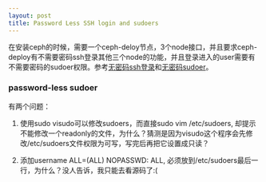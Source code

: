 ```yaml
---
layout: post
title: Password Less SSH login and sudoers
---
```


在安装ceph的时候，需要一个ceph-deloy节点，3个node接口，并且要求ceph-deploy有不需要密码ssh登录其他三个node的功能，并且登录进入的user需要有不需要密码的sudoer权限。参考[无密码ssh登录](http://linuxconfig.org/passwordless-ssh)和[无密码sudoer](http://serverfault.com/questions/160581/how-to-setup-passwordless-sudo-on-linux)。

### password-less sudoer
有两个问题：

1. 使用sudo visudo可以修改sudoers，而直接sudo vim /etc/sudoers, 却提示不能修改一个readonly的文件，为什么？猜测是因为visudo这个程序会先修改/etc/sudoers文件权限为可写，写完后再把它设置成只读？

2. 添加username ALL=(ALL) NOPASSWD: ALL, 必须放到/etc/sudoers最后一行，为什么？没人告诉，我只能去看源码了:(


